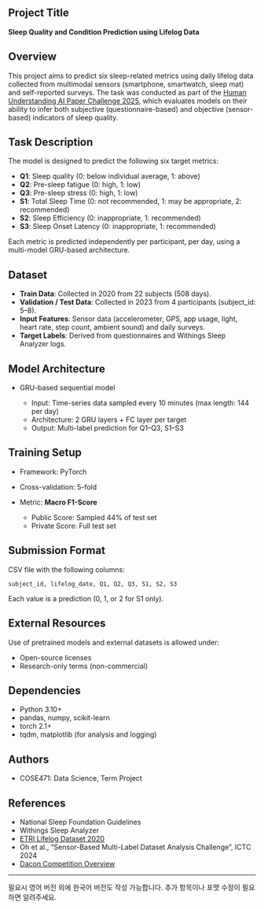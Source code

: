 ## Project Title

**Sleep Quality and Condition Prediction using Lifelog Data**

## Overview

This project aims to predict six sleep-related metrics using daily lifelog data collected from multimodal sensors (smartphone, smartwatch, sleep mat) and self-reported surveys. The task was conducted as part of the [Human Understanding AI Paper Challenge 2025](https://aifactory.space/task/2524/overview), which evaluates models on their ability to infer both subjective (questionnaire-based) and objective (sensor-based) indicators of sleep quality.

## Task Description

The model is designed to predict the following six target metrics:

* **Q1**: Sleep quality (0: below individual average, 1: above)
* **Q2**: Pre-sleep fatigue (0: high, 1: low)
* **Q3**: Pre-sleep stress (0: high, 1: low)
* **S1**: Total Sleep Time (0: not recommended, 1: may be appropriate, 2: recommended)
* **S2**: Sleep Efficiency (0: inappropriate, 1: recommended)
* **S3**: Sleep Onset Latency (0: inappropriate, 1: recommended)

Each metric is predicted independently per participant, per day, using a multi-model GRU-based architecture.

## Dataset

* **Train Data**: Collected in 2020 from 22 subjects (508 days).
* **Validation / Test Data**: Collected in 2023 from 4 participants (subject\_id: 5–8).
* **Input Features**: Sensor data (accelerometer, GPS, app usage, light, heart rate, step count, ambient sound) and daily surveys.
* **Target Labels**: Derived from questionnaires and Withings Sleep Analyzer logs.

## Model Architecture

* GRU-based sequential model

  * Input: Time-series data sampled every 10 minutes (max length: 144 per day)
  * Architecture: 2 GRU layers + FC layer per target
  * Output: Multi-label prediction for Q1–Q3, S1–S3

## Training Setup

* Framework: PyTorch
* Cross-validation: 5-fold
* Metric: **Macro F1-Score**

  * Public Score: Sampled 44% of test set
  * Private Score: Full test set

## Submission Format

CSV file with the following columns:

```
subject_id, lifelog_date, Q1, Q2, Q3, S1, S2, S3
```

Each value is a prediction (0, 1, or 2 for S1 only).

## External Resources

Use of pretrained models and external datasets is allowed under:

* Open-source licenses
* Research-only terms (non-commercial)

## Dependencies

* Python 3.10+
* pandas, numpy, scikit-learn
* torch 2.1+
* tqdm, matplotlib (for analysis and logging)

## Authors

* COSE471: Data Science, Term Project

## References

* National Sleep Foundation Guidelines
* Withings Sleep Analyzer
* [ETRI Lifelog Dataset 2020](https://nanum.etri.re.kr/share/schung/ETRILifelogDataset2020)
* Oh et al., “Sensor-Based Multi-Label Dataset Analysis Challenge”, ICTC 2024
* [Dacon Competition Overview](https://dacon.io/competitions/official/236240/overview)

---

필요시 영어 버전 외에 한국어 버전도 작성 가능합니다. 추가 항목이나 포맷 수정이 필요하면 알려주세요.
